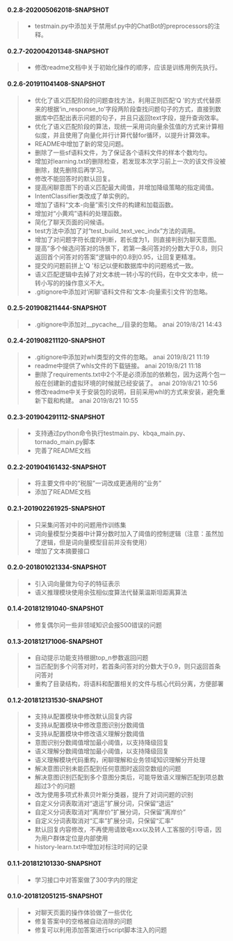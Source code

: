 #### 0.2.8-202005062018-SNAPSHOT
>- testmain.py中添加关于禁用sf.py中的ChatBot的preprocessors的注释。
#### 0.2.7-202004201348-SNAPSHOT
>- 修改readme文档中关于初始化操作的顺序，应该是训练用例先执行。
#### 0.2.6-201911041408-SNAPSHOT
>- 优化了语义匹配阶段的问题查找方法，利用正则匹配‘Q ’的方式代替原来的根据‘in_response_to’字段两阶段查找问题句子的方式，直接到数据库中匹配出表示问题的句子，并且只返回text字段，提升查询效率。
>- 优化了语义匹配阶段的算法，现统一采用词向量余弦值的方式来计算相似度，并且使用了向量化并行计算代替for循环，以提升计算效率。
>- README中增加了新的常见问题。
>- 删除了一些sf语料文件，为了保证各个语料文件的样本个数均匀。
>- 增加对learning.txt的删除检查，若发现本次学习前上一次的该文件没被删除，就先删除后再学习。
>- 修改不能回答时的默认回复。
>- 提高闲聊意图下的语义匹配最大阈值，并增加降级策略的指定阈值。
>- IntentClassifier类改成了单实例的。
>- 增加了语料“文本-向量”索引文件的构建和加载函数。
>- 增加对“小黄鸡”语料的处理函数。
>- 简化了聊天页面的问候语。
>- test方法中添加了对“test_build_text_vec_indx”方法的调用。
>- 增加了对问题字符长度的判断，若长度为1，则直接判别为聊天意图。 
>- 提高“多个候选问答对的场景下，若第一条问答对的分数大于0.8，则只返回首个问答对的答案”逻辑中的0.8到0.95，让回复更精准。
>- 提交的问题前拼上'Q '标记以便和数据库中的问题格式一致。
>- 语义匹配逻辑中去掉了对文本统一转小写的代码，在中文文本中，统一转小写的的操作意义不大。
>- .gitignore中添加对‘闲聊’语料文件和‘文本-向量索引文件’的忽略。

#### 0.2.5-201908211444-SNAPSHOT
>- .gitignore中添加对__pycache__/目录的忽略。 anai 2019/8/21 14:43

#### 0.2.4-201908211120-SNAPSHOT
>- .gitignore中添加对whl类型的文件的忽略。 anai 2019/8/21 11:19
>- readme中提供了whls文件的下载链接。 anai 2019/8/21 11:18
>- 删除了requirements.txt中2个不是必须添加的依赖包，因为这两个包一般在创建新的虚拟环境的时候就已经安装了。 anai 2019/8/21 10:56
>- 修改readme中关于安装包的说明，目前采用whl的方式来安装，避免重新下载和构建。 anai 2019/8/21 10:55

#### 0.2.3-201904291112-SNAPSHOT
>- 支持通过python命令执行testmain.py、kbqa_main.py、tornado_main.py脚本
>- 完善了README文档

#### 0.2.2-201904161432-SNAPSHOT
>- 将主要文件中的“税服”一词改成更通用的“业务”
>- 添加了README文档

#### 0.2.1-201902261925-SNAPSHOT
>- 只采集问答对中的问题用作训练集
>- 词向量模型分类器中计算分数时加入了阈值的控制逻辑（注意：虽然加了逻辑，但是词向量模型目前并没有使用）
>- 增加了文本摘要接口

#### 0.2.0-201801021334-SNAPSHOT
>- 引入词向量做为句子的特征表示
>- 语义推理模块使用余弦相似度算法代替莱温斯坦距离算法


#### 0.1.4-201812191040-SNAPSHOT
>- 修复偶尔问一些非领域知识会报500错误的问题

#### 0.1.3-201812171006-SNAPSHOT
>- 自动提示功能支持根据top_n参数返回问题
>- 当匹配到多个问答对时，若首条问答对的分数大于0.9，则只返回首条问答对
>- 重构了目录结构，将语料和配置相关的文件与核心代码分离，方便部署

#### 0.1.2-201812131530-SNAPSHOT
>- 支持从配置模块中修改默认回复内容
>- 支持从配置模块中修改意图识别分数阈值
>- 支持从配置模块中修改语义理解分数阈值
>- 意图识别分数阈值增加最小阈值，以支持降级回复
>- 语义理解分数阈值增加最小阈值，以支持降级回复
>- 语义理解模块代码重构，闲聊理解和业务领域知识理解分开处理
>- 解决意图识别未能匹配到任何意图时返回空数组的问题
>- 解决意图识别匹配到多个意图分类后，可能导致语义理解匹配到项总数超过3个的问题
>- 改为使用多项式朴素贝叶斯分类器，提升了对词问题的识别
>- 自定义分词表取消对“退运”扩展分词，只保留“退运”
>- 自定义分词表取消对“离岸价”扩展分词，只保留“离岸价”
>- 自定义分词表取消对“汇率”扩展分词，只保留“汇率”
>- 默认回复内容修改，不再使用请致电xxx以及转人工客服的引导语，因为用户群体定位是内部使用
>- history-learn.txt中增加对标注时间的记录

#### 0.1.1-201812101330-SNAPSHOT
>- 学习接口中对答案做了300字内的限定

#### 0.1.0-201812051215-SNAPSHOT
>- 对聊天页面的操作体验做了一些优化
>- 修复答案中的空格被自动消除的问题
>- 修复可以利用添加答案进行script脚本注入的问题